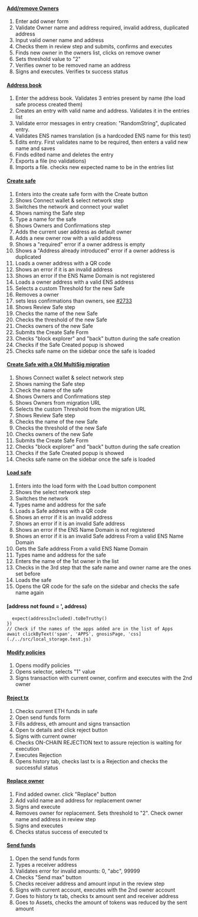 #### [Add/remove Owners](./../src/add_remove_owner.test.js)
1. Enter add owner form  
2. Validate Owner name and address required, invalid address, duplicated address  
3. Input valid owner name and address  
4. Checks them in review step and submits, confirms and executes  
5. Finds new owner in the owners list, clicks on remove owner  
6. Sets threshold value to "2"  
7. Verifies owner to be removed name an address  
8. Signs and executes. Verifies tx success status  
  
#### [Address book](./../src/address_book.test.js)
1. Enter the address book. Validates 3 entries present by name (the load safe process created them)  
2. Creates an entry with valid name and address. Validates it in the entries list  
3. Validate error messages in entry creation: "RandomString", duplicated entry.  
4. Validates ENS names translation (is a hardcoded ENS name for this test)  
5. Edits entry. First validates name to be required, then enters a valid new name and saves  
6. Finds edited name and deletes the entry  
7. Exports a file (no validations)  
8. Imports a file. checks new expected name to be in the entries list  
  
#### [Create safe](./../src/create_safe.test.js)
1. Enters into the create safe form with the Create button  
2. Shows Connect wallet & select network step  
3. Switches the network and connect your wallet  
4. Shows naming the Safe step  
5. Type a name for the safe  
6. Shows Owners and Confirmations step  
7. Adds the current user address as default owner  
8. Adds a new owner row with a valid address  
9. Shows a "required" error if a owner address is empty  
10. Shows a "Address already introduced" error if a owner address is duplicated  
11. Loads a owner address with a QR code  
12. Shows an error if it is an invalid address  
13. Shows an error if the ENS Name Domain is not registered  
14. Loads a owner address with a valid ENS address  
15. Selects a custom Threshold for the new Safe  
16. Removes a owner  
17. sets less confirmations than owners, see [#2733](https://github.com/gnosis/safe-react/issues/2733)  
18. Shows Review Safe step  
19. Checks the name of the new Safe  
20. Checks the threshold of the new Safe  
21. Checks owners of the new Safe  
22. Submits the Create Safe Form  
23. Checks "block explorer" and "back" button during the safe creation  
24. Checks if the Safe Created popup is showed  
25. Checks safe name on the sidebar once the safe is loaded  
  
#### [Create Safe with a Old MultiSig migration](./../src/create_safe_migration.test.js)
1. Shows Connect wallet & select network step  
2. Shows naming the Safe step  
3. Check the name of the safe  
4. Shows Owners and Confirmations step  
5. Shows Owners from migration URL  
6. Selects the custom Threshold from the migration URL  
7. Shows Review Safe step  
8. Checks the name of the new Safe  
9. Checks the threshold of the new Safe  
10. Checks owners of the new Safe  
11. Submits the Create Safe Form  
12. Checks "block explorer" and "back" button during the safe creation  
13. Checks if the Safe Created popup is showed  
14. Checks safe name on the sidebar once the safe is loaded  
  
#### [Load safe](./../src/load_safe.test.js)
1. Enters into the load form with the Load button component  
2. Shows the select network step  
3. Switches the network  
4. Types name and address for the safe  
5. Loads a Safe address with a QR code  
6. Shows an error if it is an invalid address  
7. Shows an error if it is an invalid Safe address  
8. Shows an error if the ENS Name Domain is not registered  
9. Shows an error if it is an invalid Safe address From a valid ENS Name Domain  
10. Gets the Safe address From a valid ENS Name Domain  
11. Types name and address for the safe  
12. Enters the name of the 1st owner in the list  
13. Checks in the 3rd step that the safe name and owner name are the ones set before  
14. Loads the safe  
15. Opens the QR code for the safe on the sidebar and checks the safe name again  
  
#### [address not found = ', address)
      expect(addressIncluded).toBeTruthy()
    })
    // Check if the names of the apps added are in the list of Apps
    await clickByText('span', 'APPS', gnosisPage, 'css](./../src/local_storage.test.js)
  
#### [Modify policies](./../src/modify_policies.test.js)
1. Opens modify policies  
2. Opens selector, selects "1" value  
3. Signs transaction with current owner, confirm and executes with the 2nd owner  
  
#### [Reject tx](./../src/reject_tx.test.js)
1. Checks current ETH funds in safe  
2. Open send funds form  
3. Fills address, eth amount and signs transaction  
4. Open tx details and click reject button  
5. Signs with current owner  
6. Checks ON-CHAIN REJECTION text to assure rejection is waiting for execution  
7. Executes Rejection  
8. Opens history tab, checks last tx is a Rejection and checks the successful status  
  
#### [Replace owner](./../src/replace_owners.test.js)
1. Find added owner. click "Replace" button  
2. Add valid name and address for replacement owner  
3. Signs and execute  
4. Removes owner for replacement. Sets threshold to "2". Check owner name and address in review step  
5. Signs and executes  
6. Checks status success of executed tx  
  
#### [Send funds](./../src/send_funds.test.js)
1. Open the send funds form  
2. Types a receiver address  
3. Validates error for invalid amounts: 0, "abc", 99999  
4. Checks "Send max" button  
5. Checks receiver address and amount input in the review step  
6. Signs with current account, executes with the 2nd owner account  
7. Goes to history tx tab, checks tx amount sent and receiver address  
8. Goes to Assets, checks the amount of tokens was reduced by the sent amount  
  

